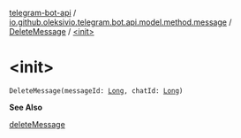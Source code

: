 [telegram-bot-api](../../index.md) / [io.github.oleksivio.telegram.bot.api.model.method.message](../index.md) / [DeleteMessage](index.md) / [&lt;init&gt;](./-init-.md)

# &lt;init&gt;

`DeleteMessage(messageId: `[`Long`](https://kotlinlang.org/api/latest/jvm/stdlib/kotlin/-long/index.html)`, chatId: `[`Long`](https://kotlinlang.org/api/latest/jvm/stdlib/kotlin/-long/index.html)`)`

**See Also**

[deleteMessage](#)

